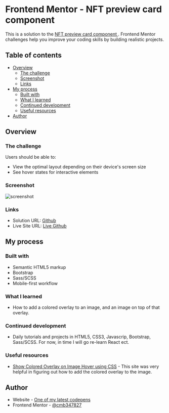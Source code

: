 # Frontend Mentor - NFT preview card component

This is a solution to the [NFT preview card component ](https://www.frontendmentor.io/challenges/nft-preview-card-component-SbdUL_w0U). Frontend Mentor challenges help you improve your coding skills by building realistic projects. 

## Table of contents

- [Overview](#overview)
  - [The challenge](#the-challenge)
  - [Screenshot](#screenshot)
  - [Links](#links)
- [My process](#my-process)
  - [Built with](#built-with)
  - [What I learned](#what-i-learned)
  - [Continued development](#continued-development)
  - [Useful resources](#useful-resources)
- [Author](#author)

## Overview

### The challenge

Users should be able to:

- View the optimal layout depending on their device's screen size
- See hover states for interactive elements

### Screenshot

![screenshot](https://i.postimg.cc/jd4tz7RY/screenshot.png)

### Links

- Solution URL: [Github](https://github.com/cmb347827/nft-preview-card-component-main-github.io)
- Live Site URL: [Live Github](https://cmb347827.github.io/nft-preview-card-component-main-github.io/)

## My process

### Built with

- Semantic HTML5 markup
- Bootstrap
- Sass/SCSS
- Mobile-first workflow

### What I learned

- How to add a colored overlay to an image, and an image on top of that overlay.

### Continued development

- Daily tutorials and projects in HTML5, CSS3, Javascrip, Bootstrap, Sass/SCSS. For now, in time I will go re-learn React ect.

### Useful resources

- [Show Colored Overlay on Image Hover using CSS](https://wisdmlabs.com/blog/show-color-overlay-image-hover-using-css/) - This site was very helpful in figuring out how to add the colored overlay to the image. 

## Author

- Website - [One of my latest codepens](https://codepen.io/cynthiab72/pen/oNybYON)
- Frontend Mentor - [@cmb347827](https://www.frontendmentor.io/profile/cmb347827)

